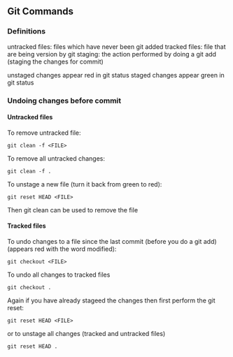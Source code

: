 ## Git Commands

### Definitions

untracked files: files which have never been git added
tracked files: file that are being version by git
staging: the action performed by doing a git add (staging the changes for commit)

unstaged changes appear red in git status
staged changes appear green in git status

### Undoing changes before commit

#### Untracked files

To remove untracked file:
```
git clean -f <FILE>
```
To remove all untracked changes:
```
git clean -f .
```

To unstage a new file (turn it back from green to red):
```
git reset HEAD <FILE>
```
Then git clean can be used to remove the file
 
#### Tracked files

To undo changes to a file since the last commit (before you do a git add) (appears red with the word modified):
```
git checkout <FILE>
```
To undo all changes to tracked files
```
git checkout .
```

Again if you have already stageed the changes then first perform the git reset:
```
git reset HEAD <FILE>
```
or to unstage all changes (tracked and untracked files)
```
git reset HEAD .
```

